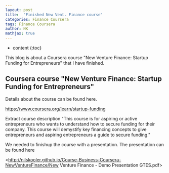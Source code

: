 ```yaml
---
layout: post
title:  "Finished New Vent. Finance course"
categories: Finance Coursera
tags: Finance Coursera
author: NK
mathjax: true
---
```


* content
{:toc}

This blog is about a Coursera course "New Venture Finance: Startup Funding for Entrepreneurs" that I have finished. 

## Coursera course "New Venture Finance: Startup Funding for Entrepreneurs"

Details about the course can be found here. 

<https://www.coursera.org/learn/startup-funding>

Extract course description
"This course is for aspiring or active entrepreneurs who wants to understand how to secure funding for their company. This course will demystify key financing concepts to give entrepreneurs and aspiring entrepreneurs a guide to secure funding."

We needed to finishup the course with a presentation. 
The presentation can be found here

<http://nilskooler.github.io/Course-Business-Coursera-NewVentureFinance/New Venture Finance - Demo Presentation GTES.pdf>